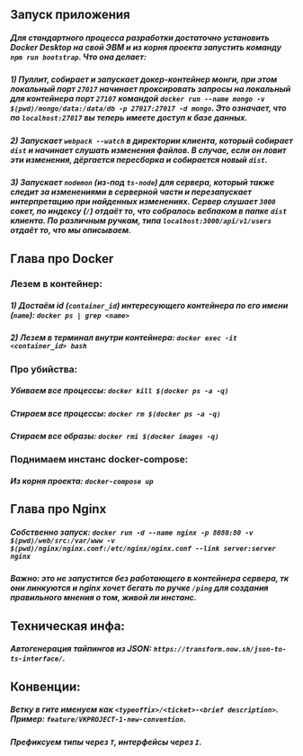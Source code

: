 ## Запуск приложения

##### Для стандартного процесса разработки достаточно установить Docker Desktop на свой ЭВМ и из корня проекта запустить команду `npm run bootstrap`. Что она делает:
##### 1) Пуллит, собирает и запускает докер-контейнер монги, при этом локальный порт `27017` начинает проксировать запросы на локальный для контейнера порт `27107` командой `docker run --name mongo -v $(pwd)/mongo/data:/data/db -p 27017:27017 -d mongo`. Это означает, что по `localhost:27017` вы теперь имеете доступ к базе данных.
##### 2) Запускает `webpack --watch` в директории клиента, который собирает `dist` и начинает слушать изменения файлов. В случае, если он ловит эти изменения, дёргается пересборка и собирается новый `dist`.
##### 3) Запускает `nodemon` (из-под `ts-node`) для сервера, который также следит за изменениями в серверной части и перезапускает интерпретацию при найденных изменениях. Сервер слушает `3000` сокет, по индексу (`/`) отдаёт то, что собралось вебпаком в папке `dist` клиента. По различным ручкам, типа `localhost:3000/api/v1/users` отдаёт то, что мы описываем.

## Глава про Docker

### Лезем в контейнер:
##### 1) Достаём id (`container_id`) интересующего контейнера по его имени (`name`): `docker ps | grep <name>` 
##### 2) Лезем в терминал внутри контейнера: `docker exec -it <container_id> bash`

### Про убийства:
##### Убиваем все процессы: `docker kill $(docker ps -a -q)`
##### Стираем все процессы: `docker rm $(docker ps -a -q)`
##### Стираем все образы: `docker rmi $(docker images -q)`

### Поднимаем инстанс docker-compose:
##### Из корня проекта: `docker-compose up`

## Глава про Nginx

##### Собственно запуск: `docker run -d --name nginx -p 8080:80 -v $(pwd)/web/src:/var/www -v $(pwd)/nginx/nginx.conf:/etc/nginx/nginx.conf --link server:server nginx`
##### Важно: это не запустится без работающего в контейнера сервера, тк они линкуются и nginx хочет бегать по ручке `/ping` для создания правильного мнения о том, живой ли инстанс.

## Техническая инфа:
##### Автогенерация тайпингов из JSON: `https://transform.now.sh/json-to-ts-interface/`.

## Конвенции:
##### Ветку в гите именуем как `<typeoffix>/<ticket>-<brief description>`. Пример: `feature/VKPROJECT-1-new-convention`.

##### Префиксуем типы через `T`, интерфейсы через `I`.
